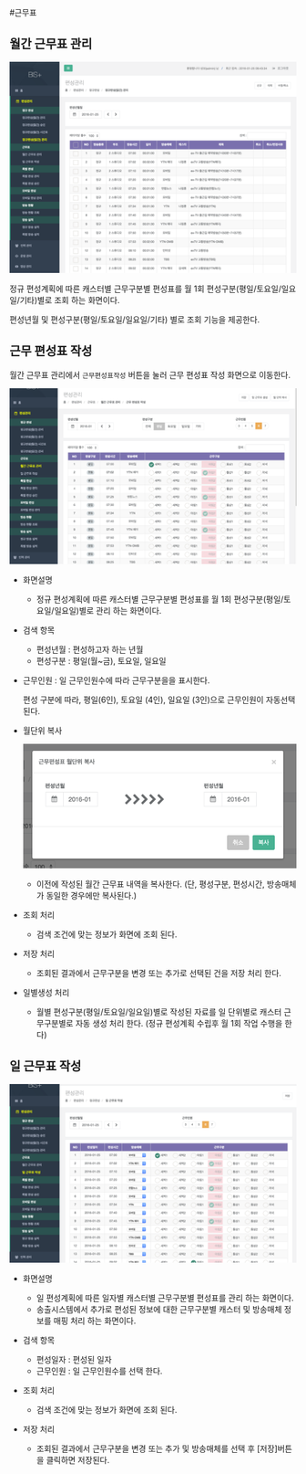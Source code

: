 #근무표

## 월간 근무표 관리

![](image_20160125_095844_capture.png)

정규 편성계획에 따른 캐스터별 근무구분별 편성표를 월 1회 편성구분(평일/토요일/일요일/기타)별로 조회 하는 화면이다.

편성년월 및 편성구분(평일/토요일/일요일/기타) 별로  조회 기능을 제공한다.
    
## 근무 편성표 작성 

월간 근무표 관리에서 `근무편성표작성` 버튼을 눌러 근무 편성표 작성 화면으로 이동한다.

![](image_20160125_100407_capture.png)

- 화면설명
    - 정규 편성계획에 따른 캐스터별 근무구분별 편성표를 월 1회 편성구분(평일/토요일/일요일)별로 관리 하는 화면이다.

- 검색 항목
    - 편성년월 : 편성하고자 하는 년월
    - 편성구분 : 평일(월~금), 토요일, 일요일

- 근무인원 : 일 근무인원수에 따라 근무구분을을 표시한다.
    
    편성 구분에 따라, 평일(6인), 토요일 (4인), 일요일 (3인)으로 근무인원이 자동선택된다.

- 월단위 복사

    ![](image_20160125_101114_capture.png)

    - 이전에 작성된 월간 근무표 내역을 복사한다. (단, 평성구분, 편성시간, 방송매체가 동일한 경우에만 복사된다.) 

- 조회 처리
    - 검색 조건에 맞는 정보가 화면에 조회 된다.

- 저장 처리
    - 조회된 결과에서 근무구분을 변경 또는 추가로 선택된 건을 저장 처리 한다.

- 일별생성 처리
    - 월별 편성구분(평일/토요일/일요일)별로 작성된 자료를 일 단위별로 캐스터 근무구분별로 자동 생성 처리 한다. (정규 편성계획 수립후 월 1회 작업 수행을 한다)  

## 일 근무표 작성

![](image_20160125_100557_capture.png)

- 화면설명
    - 일 편성계획에 따른 일자별 캐스터별 근무구분별 편성표를 관리 하는 화면이다.
    - 송출시스템에서 추가로 편성된 정보에 대한 근무구분별 캐스터 및 방송매체 정보를 매핑 처리 하는 화면이다.

- 검색 항목
    - 편성일자 : 편성된 일자
    - 근무인원 : 일 근무인원수를 선택 한다.

- 조회 처리
    - 검색 조건에 맞는 정보가 화면에 조회 된다.

- 저장 처리
    - 조회된 결과에서 근무구분을 변경 또는 추가 및 방송매체를 선택 후 [저장]버튼을 클릭하면 저장된다.

